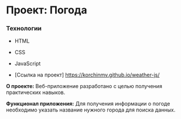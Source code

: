 # Проект: Погода

### Технологии

- HTML
- CSS
- JavaScript

- [Ссылка на проект] https://korchinmv.github.io/weather-js/

**О проекте:**
Веб-приложение разработано с целью получения практических навыков.

**Функционал приложения:**
Для получения информации о погоде необходимо указать название нужного города для поиска данных.
